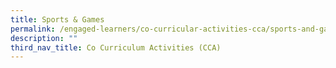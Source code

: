 ```yaml
---
title: Sports & Games
permalink: /engaged-learners/co-curricular-activities-cca/sports-and-games/
description: ""
third_nav_title: Co Curriculum Activities (CCA)
---
```


